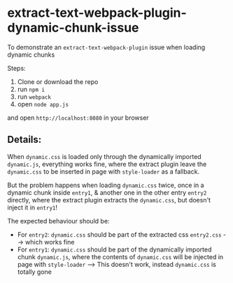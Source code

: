 # extract-text-webpack-plugin-dynamic-chunk-issue
To demonstrate an `extract-text-webpack-plugin` issue when loading dynamic chunks

Steps:

1. Clone or download the repo
2. run `npm i`
3. run `webpack`
3. open `node app.js`

and open `http://localhost:8080` in your browser


Details:
--
When `dynamic.css` is loaded only through the dynamically imported `dynamic.js`, everything works fine, 
where the extract plugin leave the `dynamic.css` to be inserted in page with `style-loader` as a fallback.

But the problem happens when loading `dynamic.css` twice, once in a dynamic chunk inside `entry1`, & another one in the other entry `entry2` directly, 
where the extract plugin extracts the `dynamic.css`, but doesn't inject it in `entry1`!

The expected behaviour should be:
* For `entry2`: `dynamic.css` should be part of the extracted css `entry2.css` --> which works fine
* For `entry1`: `dynamic.css` should be part of the dynamically imported chunk `dynamic.js`,
where the contents of `dynamic.css` will be injected in page with `style-loader` --> This doesn't work, instead `dynamic.css` is totally gone
